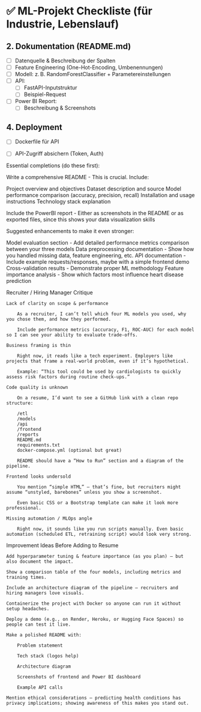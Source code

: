 # ✅ ML-Projekt Checkliste (für Industrie, Lebenslauf)

## 2. Dokumentation (README.md)

- [ ] Datenquelle & Beschreibung der Spalten
- [ ] Feature Engineering (One-Hot-Encoding, Umbenennungen)
- [ ] Modell: z. B. RandomForestClassifier + Parametereinstellungen
- [ ] API:
  - [ ] FastAPI-Inputstruktur
  - [ ] Beispiel-Request
- [ ] Power BI Report:
  - [ ] Beschreibung & Screenshots

## 4. Deployment

- [ ] Dockerfile für API
- [ ] API-Zugriff absichern (Token, Auth)




Essential completions (do these first):

Write a comprehensive README - This is crucial. Include:

Project overview and objectives
Dataset description and source
Model performance comparison (accuracy, precision, recall)
Installation and usage instructions
Technology stack explanation


Include the PowerBI report - Either as screenshots in the README or as exported files, since this shows your data visualization skills

Suggested enhancements to make it even stronger:

Model evaluation section - Add detailed performance metrics comparison between your three models
Data preprocessing documentation - Show how you handled missing data, feature engineering, etc.
API documentation - Include example requests/responses, maybe with a simple frontend demo
Cross-validation results - Demonstrate proper ML methodology
Feature importance analysis - Show which factors most influence heart disease prediction

Recruiter / Hiring Manager Critique

    Lack of clarity on scope & performance

        As a recruiter, I can’t tell which four ML models you used, why you chose them, and how they performed.

        Include performance metrics (accuracy, F1, ROC-AUC) for each model so I can see your ability to evaluate trade-offs.

    Business framing is thin

        Right now, it reads like a tech experiment. Employers like projects that frame a real-world problem, even if it’s hypothetical.

        Example: “This tool could be used by cardiologists to quickly assess risk factors during routine check-ups.”

    Code quality is unknown

        On a resume, I’d want to see a GitHub link with a clean repo structure:

        /etl
        /models
        /api
        /frontend
        /reports
        README.md
        requirements.txt
        docker-compose.yml (optional but great)

        README should have a “How to Run” section and a diagram of the pipeline.

    Frontend looks undersold

        You mention “simple HTML” — that’s fine, but recruiters might assume “unstyled, barebones” unless you show a screenshot.

        Even basic CSS or a Bootstrap template can make it look more professional.

    Missing automation / MLOps angle

        Right now, it sounds like you run scripts manually. Even basic automation (scheduled ETL, retraining script) would look very strong.

Improvement Ideas Before Adding to Resume

    Add hyperparameter tuning & feature importance (as you plan) — but also document the impact.

    Show a comparison table of the four models, including metrics and training times.

    Include an architecture diagram of the pipeline — recruiters and hiring managers love visuals.

    Containerize the project with Docker so anyone can run it without setup headaches.

    Deploy a demo (e.g., on Render, Heroku, or Hugging Face Spaces) so people can test it live.

    Make a polished README with:

        Problem statement

        Tech stack (logos help)

        Architecture diagram

        Screenshots of frontend and Power BI dashboard

        Example API calls

    Mention ethical considerations — predicting health conditions has privacy implications; showing awareness of this makes you stand out.